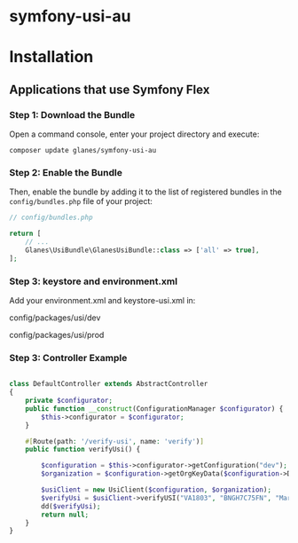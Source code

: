 # symfony-usi-au

Installation
============


Applications that use Symfony Flex
----------------------------------

### Step 1: Download the Bundle

Open a command console, enter your project directory and execute:

```console
composer update glanes/symfony-usi-au
```


### Step 2: Enable the Bundle

Then, enable the bundle by adding it to the list of registered bundles
in the `config/bundles.php` file of your project:

```php
// config/bundles.php

return [
    // ...
    Glanes\UsiBundle\GlanesUsiBundle::class => ['all' => true],
];

```

### Step 3: keystore and environment.xml

Add your environment.xml and keystore-usi.xml in:

config/packages/usi/dev

config/packages/usi/prod


### Step 3: Controller Example

```php

class DefaultController extends AbstractController
{
	private $configurator;
	public function __construct(ConfigurationManager $configurator) {
		$this->configurator = $configurator;
	}

	#[Route(path: '/verify-usi', name: 'verify')]
	public function verifyUsi() {

		$configuration = $this->configurator->getConfiguration("dev");
		$organization = $configuration->getOrgKeyData($configuration->DefaultOrgCode);

		$usiClient = new UsiClient($configuration, $organization);
		$verifyUsi = $usiClient->verifyUSI("VA1803", "BNGH7C75FN", "Maryam", "Fredrick", "1997-09-16");
		dd($verifyUsi);
		return null;
    }
}
```
